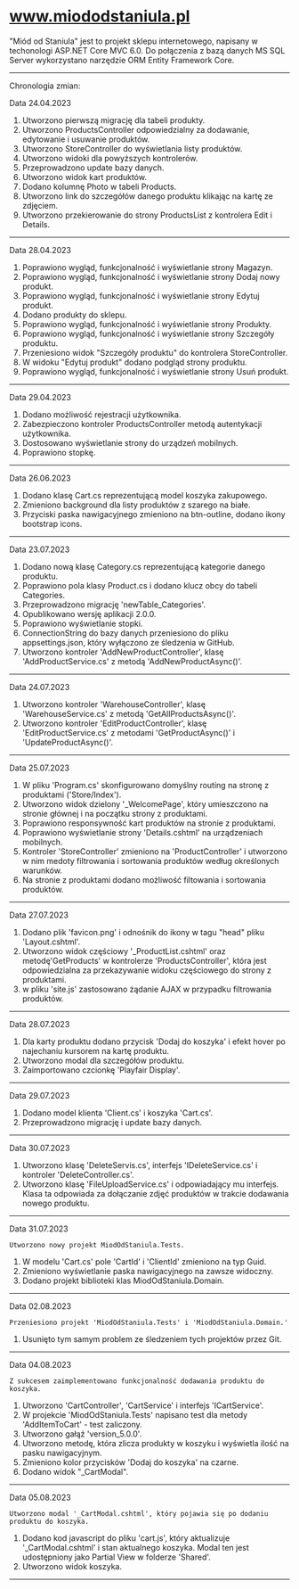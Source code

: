 # www.miododstaniula.pl

"Miód od Staniula" jest to projekt sklepu internetowego, napisany w techonologi ASP.NET Core MVC 6.0.
Do połączenia z bazą danych MS SQL Server wykorzystano narzędzie ORM Entity Framework Core.
<hr/>

Chronologia zmian:

Data 24.04.2023

1. Utworzono pierwszą migrację dla tabeli produkty.
2. Utworzono ProductsController odpowiedzialny za dodawanie, edytowanie i usuwanie produktów.
3. Utworzono StoreController do wyświetlania listy produktów.
4. Utworzono widoki dla powyższych kontrolerów.
5. Przeprowadzono update bazy danych.
6. Utworzono widok kart produktów.
7. Dodano kolumnę Photo w tabeli Products.
8. Utworzono link do szczegółów danego produktu klikając na kartę ze zdjęciem.
9. Utworzono przekierowanie do strony ProductsList z kontrolera Edit i Details.
<hr/>

Data 28.04.2023

1. Poprawiono wygląd, funkcjonalność i wyświetlanie strony Magazyn.
2. Poprawiono wygląd, funkcjonalność i wyświetlanie strony Dodaj nowy produkt.
3. Poprawiono wygląd, funkcjonalność i wyświetlanie strony Edytuj produkt.
4. Dodano produkty do sklepu.
5. Poprawiono wygląd, funkcjonalność i wyświetlanie strony Produkty.
6. Poprawiono wygląd, funkcjonalność i wyświetlanie strony Szczegóły produktu.
7. Przeniesiono widok "Szczegóły produktu" do kontrolera StoreController.
8. W widoku "Edytuj produkt" dodano podgląd strony produktu.
9. Poprawiono wygląd, funkcjonalność i wyświetlanie strony Usuń produkt.
<hr/>

Data 29.04.2023

1. Dodano możliwość rejestracji użytkownika.
2. Zabezpieczono kontroler ProductsController metodą autentykacji użytkownika.
3. Dostosowano wyświetlanie strony do urządzeń mobilnych.
4. Poprawiono stopkę.
<hr/>

Data 26.06.2023

1. Dodano klasę Cart.cs reprezentującą model koszyka zakupowego.
2. Zmieniono background dla listy produktów z szarego na białe.
3. Przyciski paska nawigacyjnego zmieniono na btn-outline, dodano ikony bootstrap icons.
<hr/>

Data 23.07.2023

1. Dodano nową klasę Category.cs reprezentującą kategorie danego produktu.
2. Poprawiono pola klasy Product.cs i dodano klucz obcy do tabeli Categories.
3. Przeprowadzono migrację 'newTable_Categories'.
4. Opublikowano wersję aplikacji 2.0.0.
5. Poprawiono wyświetlanie stopki.
6. ConnectionString do bazy danych przeniesiono do pliku appsettings.json, który wyłączono ze śledzenia w GitHub.
7. Utworzono kontroler 'AddNewProductController', klasę 'AddProductService.cs' z metodą 'AddNewProductAsync()'.
<hr/>

Data 24.07.2023

1. Utworzono kontroler 'WarehouseController', klasę 'WarehouseService.cs' z metodą 'GetAllProductsAsync()'.
2. Utworzono kontroler 'EditProductController', klasę 'EditProductService.cs' z metodami 'GetProductAsync()' i 'UpdateProductAsync()'.
<hr/>

Data 25.07.2023

1. W pliku 'Program.cs' skonfigurowano domyślny routing na stronę z produktami ('Store/Index').
2. Utworzono widok dzielony '_WelcomePage', który umieszczono na stronie głównej i na początku strony z produktami.
3. Poprawiono responsywność kart produktów na stronie z produktami.
4. Poprawiono wyświetlanie strony 'Details.cshtml' na urządzeniach mobilnych.
5. Kontroler 'StoreController' zmieniono na 'ProductController' i utworzono w nim medoty filtrowania i sortowania produktów
	według określonych warunków.
6. Na stronie z produktami dodano możliwość filtowania i sortowania produktów.
<hr/>

Data 27.07.2023

1. Dodano plik 'favicon.png' i odnośnik do ikony w tagu "head" pliku 'Layout.cshtml'.
2. Utworzono widok częściowy '_ProductList.cshtml' oraz metodę'GetProducts' w kontrolerze 'ProductsController', która jest odpowiedzialna za przekazywanie
	widoku częściowego do strony z produktami.
3. w pliku 'site.js' zastosowano żądanie AJAX w przypadku filtrowania produktów.
<hr/>

Data 28.07.2023

1. Dla karty produktu dodano przycisk 'Dodaj do koszyka' i efekt hover po najechaniu kursorem na kartę produktu.
2. Utworzono modal dla szczegółów produktu.
3. Zaimportowano czcionkę 'Playfair Display'.
<hr/>
Data 29.07.2023

1. Dodano model klienta 'Client.cs' i koszyka 'Cart.cs'.
2. Przeprowadzono migrację i update bazy danych.
<hr/>

Data 30.07.2023

1. Utworzono klasę 'DeleteServis.cs', interfejs 'IDeleteService.cs' i kontroler 'DeleteController.cs'.
2. Utworzono klasę 'FileUploadService.cs' i odpowiadający mu interfejs. Klasa ta odpowiada za dołączanie zdjęć
	produktów w trakcie dodawania nowego produktu.
<hr/>

Data 31.07.2023

	Utworzono nowy projekt MiodOdStaniula.Tests.
1. W modelu 'Cart.cs' pole 'CartId' i 'ClientId' zmieniono na typ Guid.
2. Zmieniono wyświetlanie paska nawigacyjnego na zawsze widoczny.
3. Dodano projekt biblioteki klas MiodOdStaniula.Domain.
<hr/>

Data 02.08.2023

	Przeniesiono projekt 'MiodOdStaniula.Tests' i 'MiodOdStaniula.Domain.'
1. Usunięto tym samym problem ze śledzeniem tych projektów przez Git.
<hr/>

Data 04.08.2023

	Z sukcesem zaimplementowano funkcjonalność dodawania produktu do koszyka.
1. Utworzono 'CartController', 'CartService' i interfejs 'ICartService'.
2. W projekcie 'MiodOdStaniula.Tests' napisano test dla metody 'AddItemToCart' - test zaliczony.
3. Utworzono gałąź 'version_5.0.0'.
4. Utworzono metodę, która zlicza produkty w koszyku i wyświetla ilość na pasku nawigacyjnym.
5. Zmieniono kolor przycisków 'Dodaj do koszyka' na czarne.
6. Dodano widok "_CartModal".
<hr/>

Data 05.08.2023

	Utworzono modal '_CartModal.cshtml', który pojawia się po dodaniu produktu do koszyka.
1. Dodano kod javascript do pliku 'cart.js', który aktualizuje '_CartModal.cshtml' i stan aktualnego koszyka. Modal ten jest udostępniony
	jako Partial View w folderze 'Shared'.
2. Utworzono widok koszyka.
<hr/>